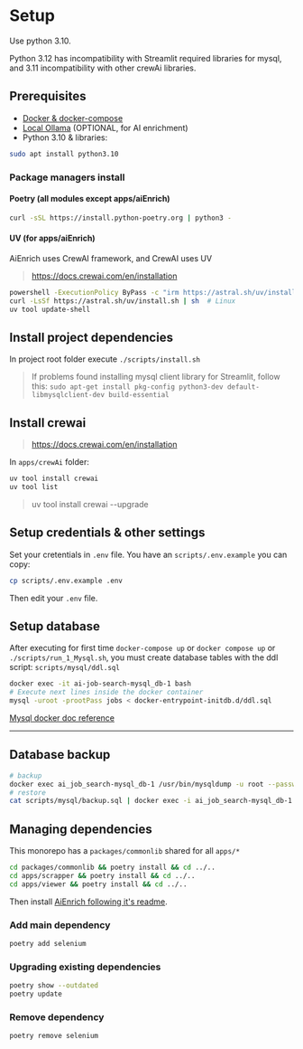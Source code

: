 # Setup

Use python 3.10.

Python 3.12 has incompatibility with Streamlit required libraries for mysql,
and 3.11 incompatibility with other crewAi libraries.

## Prerequisites

- [Docker & docker-compose](https://docs.docker.com/compose/install/)
- [Local Ollama](https://github.com/davidgfolch/OpenAI-local-ollama-chat/blob/main/README_OLLAMA.md) (OPTIONAL, for AI enrichment)
- Python 3.10 & libraries:

```bash
sudo apt install python3.10
```

### Package managers install

#### Poetry (all modules except apps/aiEnrich)

```bash
curl -sSL https://install.python-poetry.org | python3 -
```

#### UV (for apps/aiEnrich)

AiEnrich uses CrewAI framework, and CrewAI uses UV

> <https://docs.crewai.com/en/installation>

```bash
powershell -ExecutionPolicy ByPass -c "irm https://astral.sh/uv/install.ps1 | iex"  # Windows
curl -LsSf https://astral.sh/uv/install.sh | sh  # Linux
uv tool update-shell
```

## Install project dependencies

In project root folder execute `./scripts/install.sh`

> If problems found installing mysql client library for Streamlit, follow this:
> `sudo apt-get install pkg-config python3-dev default-libmysqlclient-dev build-essential`

## Install crewai

> <https://docs.crewai.com/en/installation>

In `apps/crewAi` folder:

```bash
uv tool install crewai
uv tool list
```

> uv tool install crewai --upgrade

## Setup credentials & other settings

Set your cretentials in `.env` file.
You have an `scripts/.env.example` you can copy:

```bash
cp scripts/.env.example .env
```

Then edit your `.env` file.

## Setup database

After executing for first time `docker-compose up` or `docker compose up` or `./scripts/run_1_Mysql.sh`, you must create database tables with the ddl script:  `scripts/mysql/ddl.sql`

```bash
docker exec -it ai-job-search-mysql_db-1 bash
# Execute next lines inside the docker container
mysql -uroot -prootPass jobs < docker-entrypoint-initdb.d/ddl.sql
```

[Mysql docker doc reference](https://hub.docker.com/_/mysql)

--------------

## Database backup

```bash
# backup
docker exec ai_job_search-mysql_db-1 /usr/bin/mysqldump -u root --password=rootPass jobs > docker-entrypoint-initdb.d/backup.sql
# restore
cat scripts/mysql/backup.sql | docker exec -i ai_job_search-mysql_db-1 /usr/bin/mysql -uroot -prootPass jobs
```

## Managing dependencies

This monorepo has a `packages/commonlib` shared for all `apps/*`

```bash
cd packages/commonlib && poetry install && cd ../..
cd apps/scrapper && poetry install && cd ../..
cd apps/viewer && poetry install && cd ../..
```
Then install [AiEnrich following it's readme](/apps/aiEnrich/README.md).


### Add main dependency

```bash
poetry add selenium
```

### Upgrading existing dependencies

```bash
poetry show --outdated
poetry update
```

### Remove dependency

```bash
poetry remove selenium
```

